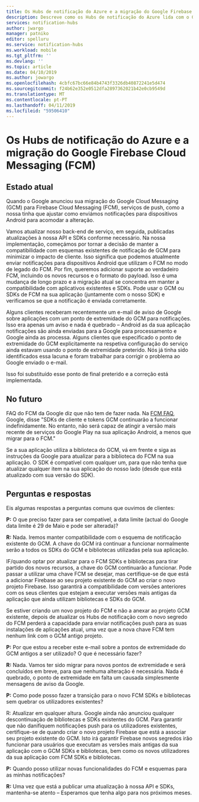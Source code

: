 ```yaml
---
title: Os Hubs de notificação do Azure e a migração do Google Firebase Cloud Messaging (FCM)
description: Descreve como os Hubs de notificação do Azure lida com o GCM da Google para a migração do FCM.
services: notification-hubs
author: jwargo
manager: patniko
editor: spelluru
ms.service: notification-hubs
ms.workload: mobile
ms.tgt_pltfrm: ''
ms.devlang: ''
ms.topic: article
ms.date: 04/10/2019
ms.author: jowargo
ms.openlocfilehash: 4cbfc67bc66e84b4743f3326db40872241e5d474
ms.sourcegitcommit: f24b62e352e0512dfa2897362021b42e0cb9549d
ms.translationtype: MT
ms.contentlocale: pt-PT
ms.lasthandoff: 04/11/2019
ms.locfileid: "59506410"
---
```

# <a name="azure-notification-hubs-and-the-google-firebase-cloud-messaging-fcm-migration"></a>Os Hubs de notificação do Azure e a migração do Google Firebase Cloud Messaging (FCM)

## <a name="current-state"></a>Estado atual

Quando o Google anunciou sua migração do Google Cloud Messaging (GCM) para Firebase Cloud Messaging (FCM), serviços de push, como a nossa tinha que ajustar como enviámos notificações para dispositivos Android para acomodar a alteração.

Vamos atualizar nosso back-end de serviço, em seguida, publicadas atualizações à nossa API e SDKs conforme necessário. Na nossa implementação, começámos por tornar a decisão de manter a compatibilidade com esquemas existentes de notificação de GCM para minimizar o impacto de cliente. Isso significa que podemos atualmente enviar notificações para dispositivos Android que utilizam o FCM no modo de legado do FCM. Por fim, queremos adicionar suporte ao verdadeiro FCM, incluindo os novos recursos e o formato do payload. Isso é uma mudança de longo prazo e a migração atual se concentra em manter a compatibilidade com aplicativos existentes e SDKs. Pode usar o GCM ou SDKs de FCM na sua aplicação (juntamente com o nosso SDK) e verificamos se que a notificação é enviada corretamente.

Alguns clientes receberam recentemente um e-mail de aviso de Google sobre aplicações com um ponto de extremidade do GCM para notificações. Isso era apenas um aviso e nada é quebrado – Android as da sua aplicação notificações são ainda enviadas para a Google para processamento e Google ainda as processa. Alguns clientes que especificado o ponto de extremidade do GCM explicitamente na respetiva configuração do serviço ainda estavam usando o ponto de extremidade preterido. Nós já tinha sido identificados essa lacuna e foram trabalhar para corrigir o problema ao Google enviado o e-mail.

Isso foi substituído esse ponto de final preterido e a correção está implementada.

## <a name="going-forward"></a>No futuro

FAQ do FCM da Google diz que não tem de fazer nada. Na [FCM FAQ](https://developers.google.com/cloud-messaging/faq), Google, disse "SDKs de cliente e tokens GCM continuarão a funcionar indefinidamente. No entanto, não será capaz de atingir a versão mais recente de serviços do Google Play na sua aplicação Android, a menos que migrar para o FCM."

Se a sua aplicação utiliza a biblioteca do GCM, vá em frente e siga as instruções da Google para atualizar para a biblioteca do FCM na sua aplicação. O SDK é compatível com qualquer um, para que não tenha que atualizar qualquer item na sua aplicação do nosso lado (desde que está atualizado com sua versão do SDK).

## <a name="questions-and-answers"></a>Perguntas e respostas

Eis algumas respostas a perguntas comuns que ouvimos de clientes:

**P:** O que preciso fazer para ser compatível, a data limite (actual do Google data limite é 29 de Maio e pode ser alterada)?

**R:** Nada. Iremos manter compatibilidade com o esquema de notificação existente do GCM. A chave do GCM irá continuar a funcionar normalmente serão a todos os SDKs do GCM e bibliotecas utilizadas pela sua aplicação.

IF/quando optar por atualizar para o FCM SDKs e bibliotecas para tirar partido dos novos recursos, a chave do GCM continuarão a funcionar. Pode passar a utilizar uma chave FCM se desejar, mas certifique-se de que está a adicionar Firebase ao seu projeto existente do GCM ao criar o novo projeto Firebase. Isso garantirá a compatibilidade com versões anteriores com os seus clientes que estejam a executar versões mais antigas da aplicação que ainda utilizam bibliotecas e SDKs do GCM.

Se estiver criando um novo projeto do FCM e não a anexar ao projeto GCM existente, depois de atualizar os Hubs de notificação com o novo segredo do FCM perderá a capacidade para enviar notificações push para as suas instalações de aplicações atual, uma vez que a nova chave FCM tem nenhum link com o GCM antigo projeto.

**P:** Por que estou a receber este e-mail sobre a pontos de extremidade do GCM antigos a ser utilizado? O que é necessário fazer?

**R:** Nada. Vamos ter sido migrar para novos pontos de extremidade e será concluídos em breve, para que nenhuma alteração é necessária. Nada é quebrado, o ponto de extremidade em falta um causada simplesmente mensagens de aviso da Google.

**P:** Como pode posso fazer a transição para o novo FCM SDKs e bibliotecas sem quebrar os utilizadores existentes?

R: Atualizar em qualquer altura. Google ainda não anunciou qualquer descontinuação de bibliotecas e SDKs existentes do GCM. Para garantir que não danifiquem notificações push para os utilizadores existentes, certifique-se de quando criar o novo projeto Firebase que está a associar seu projeto existente do GCM. Isto irá garantir Firebase novos segredos irão funcionar para usuários que executam as versões mais antigas da sua aplicação com o GCM SDKs e bibliotecas, bem como os novos utilizadores da sua aplicação com FCM SDKs e bibliotecas.

**P:** Quando posso utilizar novas funcionalidades do FCM e esquemas para as minhas notificações?

**R:** Uma vez que está a publicar uma atualização à nossa API e SDKs, mantenha-se atento – Esperamos que tenha algo para nos próximos meses.
